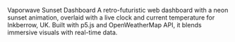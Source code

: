 Vaporwave Sunset Dashboard
A retro-futuristic web dashboard with a neon sunset animation, overlaid with a live clock and current temperature for Inkberrow, UK. Built with p5.js and OpenWeatherMap API, it blends immersive visuals with real-time data.
